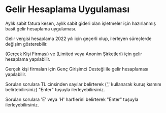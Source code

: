 # Gelir Hesaplama Uygulaması
Aylık sabit fatura kesen, aylık sabit gideri olan işletmeler için hazırlanmış basit gelir hesaplama uygulaması.

Gelir vergisi hesaplama 2022 yılı için geçerli olup, ilerleyen süreçlerde değişim gösterebilir.

(Gerçek Kişi Firması) ve (Limited veya Anonim Şirketleri) için gelir hesaplama yapılabilir.

Gerçek kişi firmaları için Genç Girişimci Desteği ile gelir hesaplaması yapılabilir.

Sorulan sorulara TL cinsinden sayılar belirterek (',' kullanarak kuruş kısmını belirtebilirsiniz) "Enter" tuşuyla ilerleyebilirsiniz.

Sorulan sorulara 'E' veya 'H' harflerini belirterek "Enter" tuşuyla ilerleyebilirsiniz.
